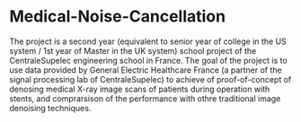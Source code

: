# Medical-Noise-Cancellation
The project is a second year (equivalent to senior year of college in the US system / 1st year of Master in the UK system) school project of the CentraleSupelec engineering school in France. 
The goal of the project is to use data provided by General Electric Healthcare France (a partner of the signal processing lab of CentraleSupelec) to achieve of proof-of-concept of denosing medical X-ray image scans of patients during operation with stents, and comprarsison of the performance with othre traditional image denoising techniques.
